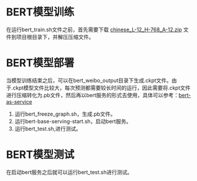 # BERT模型训练 #
在运行bert\_train.sh文件之前，首先需要下载 [chinese\_L-12\_H-768_A-12.zip](https://storage.googleapis.com/bert_models/2018_11_03/chinese_L-12_H-768_A-12.zip) 文件到项目根目录下，并解压压缩文件。
# BERT模型部署 #
当模型训练结束之后，可以在bert\_weibo\_output目录下生成.ckpt文件。由于.ckpt模型文件比较大，每次预测都需要较长时间的运行，因此需要将.ckpt文件进行压缩转化为.pb文件，然后再以bert服务的形式去使用，具体可以参考：[bert-as-service](https://github.com/hanxiao/bert-as-service)<br>
1. 运行bert\_freeze_graph.sh，生成.pb文件。<br>
2. 运行bert-base-serving-start.sh，启动bert服务。
3. 运行bert_test.sh,进行测试。
# BERT模型测试 #
在启动bert服务之后就可以运行bert_test.sh进行测试。
